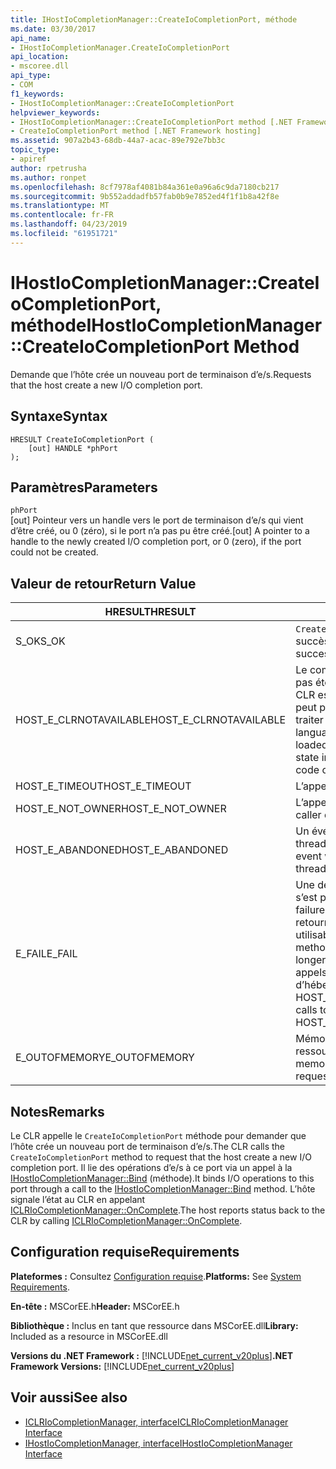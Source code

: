 ```yaml
---
title: IHostIoCompletionManager::CreateIoCompletionPort, méthode
ms.date: 03/30/2017
api_name:
- IHostIoCompletionManager.CreateIoCompletionPort
api_location:
- mscoree.dll
api_type:
- COM
f1_keywords:
- IHostIoCompletionManager::CreateIoCompletionPort
helpviewer_keywords:
- IHostIoCompletionManager::CreateIoCompletionPort method [.NET Framework hosting]
- CreateIoCompletionPort method [.NET Framework hosting]
ms.assetid: 907a2b43-68db-44a7-acac-89e792e7bb3c
topic_type:
- apiref
author: rpetrusha
ms.author: ronpet
ms.openlocfilehash: 8cf7978af4081b84a361e0a96a6c9da7180cb217
ms.sourcegitcommit: 9b552addadfb57fab0b9e7852ed4f1f1b8a42f8e
ms.translationtype: MT
ms.contentlocale: fr-FR
ms.lasthandoff: 04/23/2019
ms.locfileid: "61951721"
---
```

# <a name="ihostiocompletionmanagercreateiocompletionport-method"></a><span data-ttu-id="6f64b-102">IHostIoCompletionManager::CreateIoCompletionPort, méthode</span><span class="sxs-lookup"><span data-stu-id="6f64b-102">IHostIoCompletionManager::CreateIoCompletionPort Method</span></span>
<span data-ttu-id="6f64b-103">Demande que l’hôte crée un nouveau port de terminaison d’e/s.</span><span class="sxs-lookup"><span data-stu-id="6f64b-103">Requests that the host create a new I/O completion port.</span></span>  
  
## <a name="syntax"></a><span data-ttu-id="6f64b-104">Syntaxe</span><span class="sxs-lookup"><span data-stu-id="6f64b-104">Syntax</span></span>  
  
```  
HRESULT CreateIoCompletionPort (  
    [out] HANDLE *phPort  
);  
```  
  
## <a name="parameters"></a><span data-ttu-id="6f64b-105">Paramètres</span><span class="sxs-lookup"><span data-stu-id="6f64b-105">Parameters</span></span>  
 `phPort`  
 <span data-ttu-id="6f64b-106">[out] Pointeur vers un handle vers le port de terminaison d’e/s qui vient d’être créé, ou 0 (zéro), si le port n’a pas pu être créé.</span><span class="sxs-lookup"><span data-stu-id="6f64b-106">[out] A pointer to a handle to the newly created I/O completion port, or 0 (zero), if the port could not be created.</span></span>  
  
## <a name="return-value"></a><span data-ttu-id="6f64b-107">Valeur de retour</span><span class="sxs-lookup"><span data-stu-id="6f64b-107">Return Value</span></span>  
  
|<span data-ttu-id="6f64b-108">HRESULT</span><span class="sxs-lookup"><span data-stu-id="6f64b-108">HRESULT</span></span>|<span data-ttu-id="6f64b-109">Description</span><span class="sxs-lookup"><span data-stu-id="6f64b-109">Description</span></span>|  
|-------------|-----------------|  
|<span data-ttu-id="6f64b-110">S_OK</span><span class="sxs-lookup"><span data-stu-id="6f64b-110">S_OK</span></span>|<span data-ttu-id="6f64b-111">`CreateIoCompletionPort` retourné avec succès.</span><span class="sxs-lookup"><span data-stu-id="6f64b-111">`CreateIoCompletionPort` returned successfully.</span></span>|  
|<span data-ttu-id="6f64b-112">HOST_E_CLRNOTAVAILABLE</span><span class="sxs-lookup"><span data-stu-id="6f64b-112">HOST_E_CLRNOTAVAILABLE</span></span>|<span data-ttu-id="6f64b-113">Le common language runtime (CLR) n’a pas été chargé dans un processus ou le CLR est dans un état dans lequel il ne peut pas exécuter le code managé ou traiter l’appel avec succès.</span><span class="sxs-lookup"><span data-stu-id="6f64b-113">The common language runtime (CLR) has not been loaded into a process, or the CLR is in a state in which it cannot run managed code or process the call successfully.</span></span>|  
|<span data-ttu-id="6f64b-114">HOST_E_TIMEOUT</span><span class="sxs-lookup"><span data-stu-id="6f64b-114">HOST_E_TIMEOUT</span></span>|<span data-ttu-id="6f64b-115">L’appel a expiré.</span><span class="sxs-lookup"><span data-stu-id="6f64b-115">The call timed out.</span></span>|  
|<span data-ttu-id="6f64b-116">HOST_E_NOT_OWNER</span><span class="sxs-lookup"><span data-stu-id="6f64b-116">HOST_E_NOT_OWNER</span></span>|<span data-ttu-id="6f64b-117">L’appelant ne possède pas le verrou.</span><span class="sxs-lookup"><span data-stu-id="6f64b-117">The caller does not own the lock.</span></span>|  
|<span data-ttu-id="6f64b-118">HOST_E_ABANDONED</span><span class="sxs-lookup"><span data-stu-id="6f64b-118">HOST_E_ABANDONED</span></span>|<span data-ttu-id="6f64b-119">Un événement a été annulé alors qu’un thread bloqué ou Fibre l’attendait.</span><span class="sxs-lookup"><span data-stu-id="6f64b-119">An event was canceled while a blocked thread or fiber was waiting on it.</span></span>|  
|<span data-ttu-id="6f64b-120">E_FAIL</span><span class="sxs-lookup"><span data-stu-id="6f64b-120">E_FAIL</span></span>|<span data-ttu-id="6f64b-121">Une défaillance catastrophique inconnue s’est produite.</span><span class="sxs-lookup"><span data-stu-id="6f64b-121">An unknown catastrophic failure occurred.</span></span> <span data-ttu-id="6f64b-122">Lorsqu’une méthode retourne E_FAIL, le CLR n’est plus utilisable au sein du processus.</span><span class="sxs-lookup"><span data-stu-id="6f64b-122">When a method returns E_FAIL, the CLR is no longer usable within the process.</span></span> <span data-ttu-id="6f64b-123">Les appels suivants aux méthodes d’hébergement retournent HOST_E_CLRNOTAVAILABLE.</span><span class="sxs-lookup"><span data-stu-id="6f64b-123">Subsequent calls to hosting methods return HOST_E_CLRNOTAVAILABLE.</span></span>|  
|<span data-ttu-id="6f64b-124">E_OUTOFMEMORY</span><span class="sxs-lookup"><span data-stu-id="6f64b-124">E_OUTOFMEMORY</span></span>|<span data-ttu-id="6f64b-125">Mémoire était insuffisante pour allouer la ressource demandée.</span><span class="sxs-lookup"><span data-stu-id="6f64b-125">Not enough memory was available to allocate the requested resource.</span></span>|  
  
## <a name="remarks"></a><span data-ttu-id="6f64b-126">Notes</span><span class="sxs-lookup"><span data-stu-id="6f64b-126">Remarks</span></span>  
 <span data-ttu-id="6f64b-127">Le CLR appelle le `CreateIoCompletionPort` méthode pour demander que l’hôte crée un nouveau port de terminaison d’e/s.</span><span class="sxs-lookup"><span data-stu-id="6f64b-127">The CLR calls the `CreateIoCompletionPort` method to request that the host create a new I/O completion port.</span></span> <span data-ttu-id="6f64b-128">Il lie des opérations d’e/s à ce port via un appel à la [IHostIoCompletionManager::Bind](../../../../docs/framework/unmanaged-api/hosting/ihostiocompletionmanager-bind-method.md) (méthode).</span><span class="sxs-lookup"><span data-stu-id="6f64b-128">It binds I/O operations to this port through a call to the [IHostIoCompletionManager::Bind](../../../../docs/framework/unmanaged-api/hosting/ihostiocompletionmanager-bind-method.md) method.</span></span> <span data-ttu-id="6f64b-129">L’hôte signale l’état au CLR en appelant [ICLRIoCompletionManager::OnComplete](../../../../docs/framework/unmanaged-api/hosting/iclriocompletionmanager-oncomplete-method.md).</span><span class="sxs-lookup"><span data-stu-id="6f64b-129">The host reports status back to the CLR by calling [ICLRIoCompletionManager::OnComplete](../../../../docs/framework/unmanaged-api/hosting/iclriocompletionmanager-oncomplete-method.md).</span></span>  
  
## <a name="requirements"></a><span data-ttu-id="6f64b-130">Configuration requise</span><span class="sxs-lookup"><span data-stu-id="6f64b-130">Requirements</span></span>  
 <span data-ttu-id="6f64b-131">**Plateformes :** Consultez [Configuration requise](../../../../docs/framework/get-started/system-requirements.md).</span><span class="sxs-lookup"><span data-stu-id="6f64b-131">**Platforms:** See [System Requirements](../../../../docs/framework/get-started/system-requirements.md).</span></span>  
  
 <span data-ttu-id="6f64b-132">**En-tête :** MSCorEE.h</span><span class="sxs-lookup"><span data-stu-id="6f64b-132">**Header:** MSCorEE.h</span></span>  
  
 <span data-ttu-id="6f64b-133">**Bibliothèque :** Inclus en tant que ressource dans MSCorEE.dll</span><span class="sxs-lookup"><span data-stu-id="6f64b-133">**Library:** Included as a resource in MSCorEE.dll</span></span>  
  
 <span data-ttu-id="6f64b-134">**Versions du .NET Framework :** [!INCLUDE[net_current_v20plus](../../../../includes/net-current-v20plus-md.md)]</span><span class="sxs-lookup"><span data-stu-id="6f64b-134">**.NET Framework Versions:** [!INCLUDE[net_current_v20plus](../../../../includes/net-current-v20plus-md.md)]</span></span>  
  
## <a name="see-also"></a><span data-ttu-id="6f64b-135">Voir aussi</span><span class="sxs-lookup"><span data-stu-id="6f64b-135">See also</span></span>

- [<span data-ttu-id="6f64b-136">ICLRIoCompletionManager, interface</span><span class="sxs-lookup"><span data-stu-id="6f64b-136">ICLRIoCompletionManager Interface</span></span>](../../../../docs/framework/unmanaged-api/hosting/iclriocompletionmanager-interface.md)
- [<span data-ttu-id="6f64b-137">IHostIoCompletionManager, interface</span><span class="sxs-lookup"><span data-stu-id="6f64b-137">IHostIoCompletionManager Interface</span></span>](../../../../docs/framework/unmanaged-api/hosting/ihostiocompletionmanager-interface.md)
